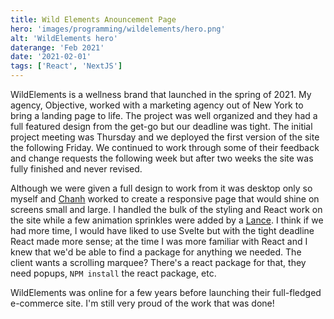 ```yaml
---
title: Wild Elements Anouncement Page
hero: 'images/programming/wildelements/hero.png'
alt: 'WildElements hero'
daterange: 'Feb 2021'
date: '2021-02-01'
tags: ['React', 'NextJS']
---
```


WildElements is a wellness brand that launched in the spring of 2021. My agency, Objective, worked with a marketing agency out of New York to bring a landing page to life. The project was well organized and they had a full featured design from the get-go but our deadline was tight. The initial project meeting was Thursday and we deployed the first version of the site the following Friday. We continued to work through some of their feedback and change  requests the following week but after two weeks the site was fully finished and never revised. 

Although we were given a full design to work from it was desktop only so myself and [Chanh](https://chanh.design/) worked to create a responsive page that would shine on screens small and large. I handled the bulk of the styling 
and React work on the site while a few animation sprinkles were added by a [Lance](https://www.lancesnider.com). I think if we had more time, I would have liked to use Svelte but with the tight deadline React made more sense; at the time I was more 
familiar with React and I knew that we'd be able to find a package for anything we needed. The client wants a scrolling marquee? There's a react package for that, they need popups, `NPM install` the react package, etc.

WildElements was online for a few years before launching their full-fledged e-commerce site.  I'm still very proud of the work that was done!